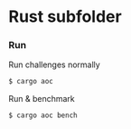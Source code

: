 # Rust subfolder

### Run

Run challenges normally

```bash
$ cargo aoc
```

Run & benchmark

```bash
$ cargo aoc bench
```
